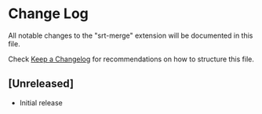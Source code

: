 # Change Log

All notable changes to the "srt-merge" extension will be documented in this file.

Check [Keep a Changelog](http://keepachangelog.com/) for recommendations on how to structure this file.

## [Unreleased]

- Initial release